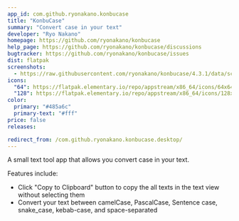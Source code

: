 ```yaml
---
app_id: com.github.ryonakano.konbucase
title: "KonbuCase"
summary: "Convert case in your text"
developer: "Ryo Nakano"
homepage: https://github.com/ryonakano/konbucase
help_page: https://github.com/ryonakano/konbucase/discussions
bugtracker: https://github.com/ryonakano/konbucase/issues
dist: flatpak
screenshots:
  - https://raw.githubusercontent.com/ryonakano/konbucase/4.3.1/data/screenshots/pantheon/screenshot-light.png
icons:
  "64": https://flatpak.elementary.io/repo/appstream/x86_64/icons/64x64/com.github.ryonakano.konbucase.png
  "128": https://flatpak.elementary.io/repo/appstream/x86_64/icons/128x128/com.github.ryonakano.konbucase.png
color:
  primary: "#485a6c"
  primary-text: "#fff"
price: false
releases:

redirect_from: /com.github.ryonakano.konbucase.desktop/
---
```


<p>
      A small text tool app that allows you convert case in your text.
    </p>
<p>Features include:</p>
<ul>
<li>Click "Copy to Clipboard" button to copy the all texts in the text view without selecting them</li>
<li>Convert your text between camelCase, PascalCase, Sentence case, snake_case, kebab-case, and space-separated</li>
</ul>